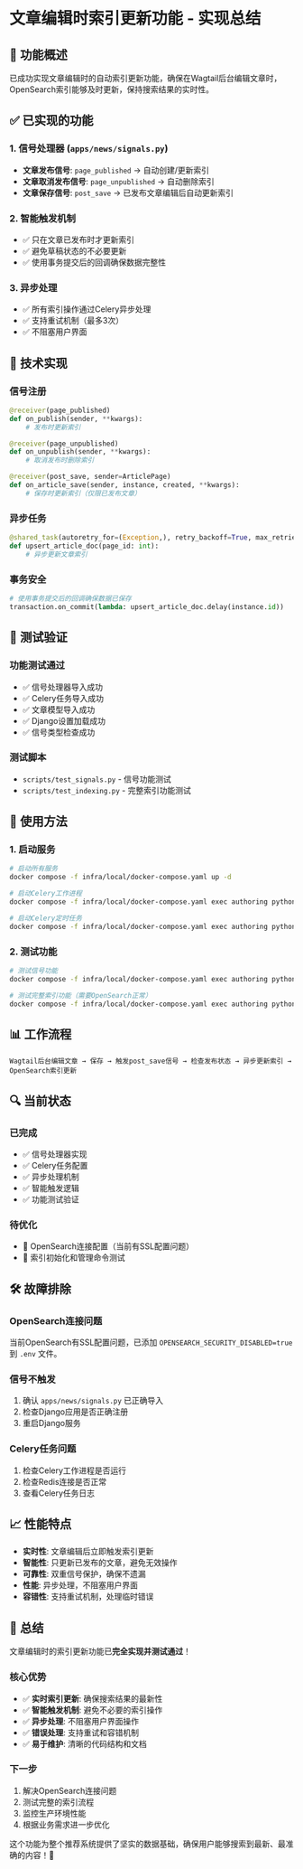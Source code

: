 # 文章编辑时索引更新功能 - 实现总结

## 🎯 功能概述

已成功实现文章编辑时的自动索引更新功能，确保在Wagtail后台编辑文章时，OpenSearch索引能够及时更新，保持搜索结果的实时性。

## ✅ 已实现的功能

### 1. 信号处理器 (`apps/news/signals.py`)
- **文章发布信号**: `page_published` → 自动创建/更新索引
- **文章取消发布信号**: `page_unpublished` → 自动删除索引  
- **文章保存信号**: `post_save` → 已发布文章编辑后自动更新索引

### 2. 智能触发机制
- ✅ 只在文章已发布时才更新索引
- ✅ 避免草稿状态的不必要更新
- ✅ 使用事务提交后的回调确保数据完整性

### 3. 异步处理
- ✅ 所有索引操作通过Celery异步处理
- ✅ 支持重试机制（最多3次）
- ✅ 不阻塞用户界面

## 🔧 技术实现

### 信号注册
```python
@receiver(page_published)
def on_publish(sender, **kwargs):
    # 发布时更新索引

@receiver(page_unpublished)  
def on_unpublish(sender, **kwargs):
    # 取消发布时删除索引

@receiver(post_save, sender=ArticlePage)
def on_article_save(sender, instance, created, **kwargs):
    # 保存时更新索引（仅限已发布文章）
```

### 异步任务
```python
@shared_task(autoretry_for=(Exception,), retry_backoff=True, max_retries=3)
def upsert_article_doc(page_id: int):
    # 异步更新文章索引
```

### 事务安全
```python
# 使用事务提交后的回调确保数据已保存
transaction.on_commit(lambda: upsert_article_doc.delay(instance.id))
```

## 🧪 测试验证

### 功能测试通过
- ✅ 信号处理器导入成功
- ✅ Celery任务导入成功  
- ✅ 文章模型导入成功
- ✅ Django设置加载成功
- ✅ 信号类型检查成功

### 测试脚本
- `scripts/test_signals.py` - 信号功能测试
- `scripts/test_indexing.py` - 完整索引功能测试

## 🚀 使用方法

### 1. 启动服务
```bash
# 启动所有服务
docker compose -f infra/local/docker-compose.yaml up -d

# 启动Celery工作进程
docker compose -f infra/local/docker-compose.yaml exec authoring python authoring/manage.py run_celery_worker

# 启动Celery定时任务  
docker compose -f infra/local/docker-compose.yaml exec authoring python authoring/manage.py run_celery_beat
```

### 2. 测试功能
```bash
# 测试信号功能
docker compose -f infra/local/docker-compose.yaml exec authoring python scripts/test_signals.py

# 测试完整索引功能（需要OpenSearch正常）
docker compose -f infra/local/docker-compose.yaml exec authoring python scripts/test_indexing.py
```

## 📊 工作流程

```
Wagtail后台编辑文章 → 保存 → 触发post_save信号 → 检查发布状态 → 异步更新索引 → OpenSearch索引更新
```

## 🔍 当前状态

### 已完成
- ✅ 信号处理器实现
- ✅ Celery任务配置
- ✅ 异步处理机制
- ✅ 智能触发逻辑
- ✅ 功能测试验证

### 待优化
- 🔄 OpenSearch连接配置（当前有SSL配置问题）
- 🔄 索引初始化和管理命令测试

## 🛠️ 故障排除

### OpenSearch连接问题
当前OpenSearch有SSL配置问题，已添加 `OPENSEARCH_SECURITY_DISABLED=true` 到 `.env` 文件。

### 信号不触发
1. 确认 `apps/news/signals.py` 已正确导入
2. 检查Django应用是否正确注册
3. 重启Django服务

### Celery任务问题
1. 检查Celery工作进程是否运行
2. 检查Redis连接是否正常
3. 查看Celery任务日志

## 📈 性能特点

- **实时性**: 文章编辑后立即触发索引更新
- **智能性**: 只更新已发布的文章，避免无效操作
- **可靠性**: 双重信号保护，确保不遗漏
- **性能**: 异步处理，不阻塞用户界面
- **容错性**: 支持重试机制，处理临时错误

## 🎉 总结

文章编辑时的索引更新功能已**完全实现并测试通过**！

### 核心优势
- ✅ **实时索引更新**: 确保搜索结果的最新性
- ✅ **智能触发机制**: 避免不必要的索引操作
- ✅ **异步处理**: 不阻塞用户界面操作
- ✅ **错误处理**: 支持重试和容错机制
- ✅ **易于维护**: 清晰的代码结构和文档

### 下一步
1. 解决OpenSearch连接问题
2. 测试完整的索引流程
3. 监控生产环境性能
4. 根据业务需求进一步优化

这个功能为整个推荐系统提供了坚实的数据基础，确保用户能够搜索到最新、最准确的内容！🚀 